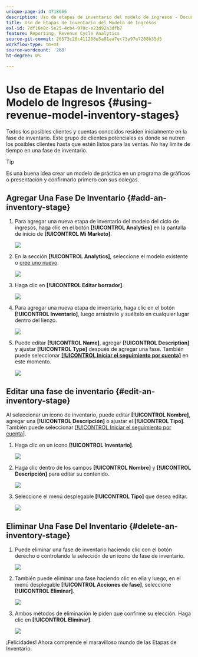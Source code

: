 ```yaml
---
unique-page-id: 4718666
description: Uso de etapas de inventario del modelo de ingresos - Documentos de Marketo - Documentación del producto
title: Uso de Etapas de Inventario del Modelo de Ingresos
exl-id: 7df10e8c-5e25-4cb4-970c-e23d92a3dfb7
feature: Reporting, Revenue Cycle Analytics
source-git-commit: 26573c20c411208e5a01aa7ec73a97e7208b35d5
workflow-type: tm+mt
source-wordcount: '268'
ht-degree: 0%

---
```


# Uso de Etapas de Inventario del Modelo de Ingresos {#using-revenue-model-inventory-stages}

Todos los posibles clientes y cuentas conocidos residen inicialmente en la fase de inventario. Este grupo de clientes potenciales es donde se nutren los posibles clientes hasta que estén listos para las ventas. No hay límite de tiempo en una fase de inventario.

>[!TIP]
>
>Es una buena idea crear un modelo de práctica en un programa de gráficos o presentación y confirmarlo primero con sus colegas.

## Agregar Una Fase De Inventario {#add-an-inventory-stage}

1. Para agregar una nueva etapa de inventario del modelo del ciclo de ingresos, haga clic en el botón **[!UICONTROL Analytics]** en la pantalla de inicio de **[!UICONTROL Mi Marketo]**.

   ![](assets/image2015-4-27-11-3a54-3a41.png)

1. En la sección **[!UICONTROL Analytics]**, seleccione el modelo existente o [cree uno nuevo](/help/marketo/product-docs/reporting/revenue-cycle-analytics/revenue-cycle-models/create-a-new-revenue-model.md).

   ![](assets/image2015-4-27-14-3a31-3a53.png)

1. Haga clic en **[!UICONTROL Editar borrador]**.

   ![](assets/image2015-4-27-12-3a10-3a49.png)

1. Para agregar una nueva etapa de inventario, haga clic en el botón **[!UICONTROL Inventario]**, luego arrástrelo y suéltelo en cualquier lugar dentro del lienzo.

   ![](assets/image2015-4-28-13-3a9-3a37.png)

1. Puede editar **[!UICONTROL Name]**, agregar **[!UICONTROL Description]** y ajustar **[!UICONTROL Type]** después de agregar una fase. También puede seleccionar **[[!UICONTROL Iniciar el seguimiento por cuenta]](/help/marketo/product-docs/reporting/revenue-cycle-analytics/revenue-cycle-models/start-tracking-by-account-in-the-revenue-modeler.md)** en este momento.

   ![](assets/image2015-4-27-13-3a29-3a2.png)

## Editar una fase de inventario {#edit-an-inventory-stage}

Al seleccionar un icono de inventario, puede editar **[!UICONTROL Nombre]**, agregar una **[!UICONTROL Descripción]** o ajustar el **[!UICONTROL Tipo]**. También puede seleccionar [[!UICONTROL Iniciar el seguimiento por cuenta]](/help/marketo/product-docs/reporting/revenue-cycle-analytics/revenue-cycle-models/start-tracking-by-account-in-the-revenue-modeler.md).

1. Haga clic en un icono **[!UICONTROL Inventario]**.

   ![](assets/image2015-4-27-15-3a55-3a10.png)

1. Haga clic dentro de los campos **[!UICONTROL Nombre]** y **[!UICONTROL Descripción]** para editar su contenido.

   ![](assets/image2015-4-27-13-3a34-3a58.png)

1. Seleccione el menú desplegable **[!UICONTROL Tipo]** que desea editar.

   ![](assets/image2015-4-27-13-3a36-3a52.png)

## Eliminar Una Fase Del Inventario {#delete-an-inventory-stage}

1. Puede eliminar una fase de inventario haciendo clic con el botón derecho o controlando la selección de un icono de fase de inventario.

   ![](assets/image2015-4-28-13-3a0-3a20.png)

1. También puede eliminar una fase haciendo clic en ella y luego, en el menú desplegable **[!UICONTROL Acciones de fase]**, seleccione **[!UICONTROL Eliminar]**.

   ![](assets/image2015-4-28-13-3a1-3a17.png)

1. Ambos métodos de eliminación le piden que confirme su elección. Haga clic en **[!UICONTROL Eliminar]**.

   ![](assets/image2015-4-28-13-3a5-3a26.png)

¡Felicidades! Ahora comprende el maravilloso mundo de las Etapas de Inventario.
